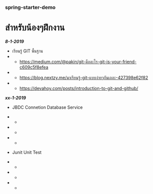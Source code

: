 ### spring-starter-demo
# สำหรับน้องๆฝึกงาน

_**8-1-2019**_

* เรียนรู้ GIT พื้นฐาน
* * https://medium.com/@pakin/git-คืออะไร-git-is-your-friend-c609c5f8efea
* * https://blog.nextzy.me/มาเรียนรู้-git-แบบง่ายๆกันเถอะ-427398e62f82
* * https://devahoy.com/posts/introduction-to-git-and-github/

_**xx-1-2019**_

* JBDC Connetion Database Service
* * 
* * 
* * 


* Junit Unit Test
* * 
* * 
* * 

 
